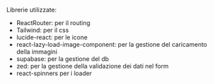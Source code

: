 Librerie utilizzate: 
- ReactRouter: per il routing
- Tailwind: per il css
- lucide-react: per le icone
- react-lazy-load-image-component: per la gestione del caricamento della immagini
- supabase: per la gestione del db
- zed: per la gestione della validazione dei dati nel form
- react-spinners per i loader
